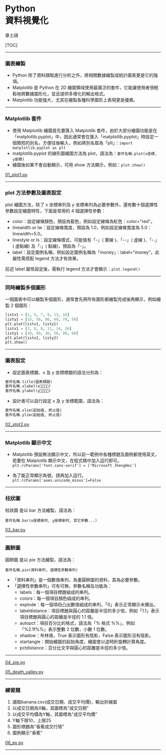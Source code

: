 # Python</br>資料視覺化

章士祺

[TOC]

---

### 圖表繪製

- Python 除了資料擷取進行分析之外，將相關數據繪製成統計圖表更是它的強項。
- Matplotlib 是 Python 在 2D 繪圖領域使用最廣泛的套件，它能讓使用者很輕鬆地將數據圖形化，並且提供多樣化的輸出格式。
- Matplotlib 功能強大，尤其在繪製各種科學圖形上表現更是優異。

---

### Matplotlib 套件

- 使用 Matplotlib 繪圖首先要匯入 Matplotlib 套件，由於大部分繪圖功能是在「matplotlib.pyplot」中，因此通常會在匯入「matplotlib.pyplot」時設定一個簡短的別名，方便往後輸入，例如將別名取為「plt」：`import matplotlib.pyplot as plt`
- matplotlib.pyplot 的線形圖繪圖方法為 plot，語法為：`套件名稱.plot(x座標, y座標)`
- 繪圖後如果不會自動顯示，可用 show 方法顯示，例如：`plot.show()`

[01_plot1.py][01_plot1.py]

---

### plot 方法參數及圖表設定

plot 繪圖方法，除了 x 坐標串列及 y 坐標串列為必要參數外，還有數十個選擇性參數設定繪圖特性，下面是常用的 4 個選擇性參數：

- color：設定線條顏色，預設為藍色，例如設定線條為紅色：color="red"。
- linewidth or lw：設定線條寬度，預設為 1.0，例如設定線條寬度為 5.0：linewidth=5.0。
- linestyle or ls：設定線條樣式，可能值有「-」( 實線 )、「--」( 虛線 )、「-.」( 虛點線) 及「:」( 點線)，預設為「-」。
- label：設定圖例名稱，例如設定圖例名稱為「money」：label="money"。此屬性需搭配 legend 方法才有效果。

前述 label 屬性設定後，需執行 legend 方法才會顯示：`plot.legend()`

---

### 同時繪製多個圖形

一個圖表中可以繪製多個圖形，通常會先將所有圖形都繪製完成後再顯示，例如繪製 2 個圖形：

```python
listx1 = [1, 5, 7, 9, 13, 16]
listy1 = [15, 50, 80, 40, 70, 50]
plt.plot(listx1, listy1)
listx1 = [2, 6, 8, 11, 14, 16]
listy1 = [10, 40, 30, 50, 80, 60]
plt.plot(listx2, listy2)
plt.show()
```

---

### 圖表設定

- 設定圖表標題、x 及 y 坐標標題的語法分別為：

```python
套件名稱.title(圖表標題)
套件名稱.xlabel(x𠩜標標題)
套件名稱.ylabel(y𠩜標標題)
```

- 設計者可以自行設定 x 及 y 坐標範圍，語法為：

```python
套件名稱.xlim(起始值, 終止值)
套件名稱.ylim(起始值, 終止值)
```

[02_plot2.py][02_plot2.py]

---

### Matplotlib 顯示中文

- Matplotlib 預設無法顯示中文，所以前一範例中各種標題及圖例都使用英文，若要在 Matplotlib 顯示中文，在程式碼中加入這行即可。
`plt.rcParams['font.sans-serif'] = ['Microsoft JhengHei']`

- 為了能正常顯示負號，請再加入這行。
`plt.rcParams['axes.unicode_minus']=False`

---

### 柱狀圖

柱狀圖 是以 bar 方法繪製，語法為：

`套件名稱.bar(x座標串列, y座標串列, 其它參數...)`

[03_bar.py][03_bar.py]

---

### 圓餅圖

圓餅圖 是以 pie 方法繪製，語法為：

`套件名稱.pie(資料串列, 選擇性參數串列)`

- 「資料串列」是一個數值串列，為畫圓餅圖的資料，其為必要參數。
- 「選擇性參數串列」可有可無，參數名稱及功能為：
  - labels：每一個項目標題組成的串列。
  - colors：每一個項目顏色組成的串列。
  - explode：每一個項目凸出數值組成的串列，「0」表示正常顯示未爆出。
  - labeldistance：項目標題與圓心的距離是半徑的多少倍，例如「1.1」表示項目標題與圓心的距離是半徑的 1.1 倍。
  - autopct：項目百分比的格式，語法為「% 格式 %%」，例如「%2.1f%%」表示整數 2 位數，小數 1 位數。
  - shadow：布林值，True 表示圖形有陰影，False 表示圖形沒有陰影。
  - startangle：開始繪圖的起始角度，繪圖會以逆時針旋轉計算角度。
  - pctdistance：百分比文字與圓心的距離是半徑的多少倍。

---

[04_pie.py][04_pie.py]

[05_death_valley.py][05_death_valley.py]

---

### 練習題

1. 讀取banana.csv(成交日期、成交平均價)，輸出折線圖
1. 以成交日期為X軸，其圖標為"成交日期"
1. 以成交平均價為Y軸，其圖標為"成交平均價"
1. Y軸下限10，上限25
1. 圖形標題為"香蕉成交行情"
1. 圖例顯示"香蕉"

[06_ex.py][06_ex.py]

---

[01_plot1.py]: /sample_codes/part6/01_plot1.py
[02_plot2.py]: /sample_codes/part6/02_plot2.py
[03_bar.py]: /sample_codes/part6/03_bar.py
[04_pie.py]: /sample_codes/part6/04_pie.py
[05_death_valley.py]: /sample_codes/part6/05_death_valley.py
[06_ex.py]: /sample_codes/part6/06_ex.py
